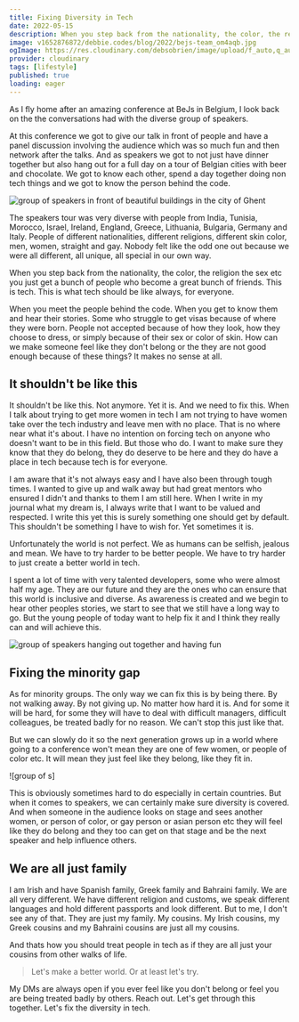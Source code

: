 ```yaml
---
title: Fixing Diversity in Tech
date: 2022-05-15
description: When you step back from the nationality, the color, the religion the sex etc you just get a bunch of people who become a great bunch of friends. This is tech. This is what tech should be like always, for everyone.
image: v1652876872/debbie.codes/blog/2022/bejs-team_om4aqb.jpg
ogImage: https://res.cloudinary.com/debsobrien/image/upload/f_auto,q_auto/v1652876872/debbie.codes/blog/2022/bejs-team_om4aqb.jpg
provider: cloudinary
tags: [lifestyle]
published: true
loading: eager
---
```


As I fly home after an amazing conference at BeJs in Belgium, I look back on the the conversations had with the diverse group of speakers.

At this conference we got to give our talk in front of people and have a panel discussion involving the audience which was so much fun and then network after the talks. And as speakers we got to not just have dinner together but also hang out for a full day on a tour of Belgian cities with beer and chocolate. We got to know each other, spend a day together doing non tech things and we got to know the person behind the code.

![group of speakers in front of beautiful buildings in the city of Ghent](https://res.cloudinary.com/debsobrien/image/upload/f_auto,q_auto/v1652638324/debbie.codes/blog/2022/speakers-ghent_r9bdnv)

The speakers tour was very diverse with people from India, Tunisia, Morocco, Israel, Ireland, England, Greece, Lithuania, Bulgaria, Germany and Italy. People of different nationalities, different religions, different skin color, men, women, straight and gay. Nobody felt like the odd one out because we were all different, all unique, all special in our own way.

When you step back from the nationality, the color, the religion the sex etc you just get a bunch of people who become a great bunch of friends. This is tech. This is what tech should be like always, for everyone.

When you meet the people behind the code. When you get to know them and hear their stories. Some who struggle to get visas because of where they were born. People not accepted because of how they look, how they choose to dress, or simply because of their sex or color of skin. How can we make someone feel like they don't belong or the they are not good enough because of these things? It makes no sense at all.

## It shouldn't be like this

It shouldn't be like this. Not anymore. Yet it is. And we need to fix this. When I talk about trying to get more women in tech I am not trying to have women take over the tech industry and leave men with no place. That is no where near what it's about. I have no intention on forcing tech on anyone who doesn't want to be in this field. But those who do. I want to make sure they know that they do belong, they do deserve to be here and they do have a place in tech because tech is for everyone.

I am aware that it's not always easy and I have also been through tough times. I wanted to give up and walk away but had great mentors who ensured I didn't and thanks to them I am still here. When I write in my journal what my dream is, I always write that I want to be valued and respected. I write this yet this is surely something one should get by default. This shouldn't be something I have to wish for. Yet sometimes it is.

Unfortunately the world is not perfect. We as humans can be selfish, jealous and mean. We have to try harder to be better people. We have to try harder to just create a better world in tech.

I spent a lot of time with very talented developers, some who were almost half my age. They are our future and they are the ones who can ensure that this world is inclusive and diverse. As awareness is created and we begin to hear other peoples stories, we start to see that we still have a long way to go. But the young people of today want to help fix it and I think they really can and will achieve this.

![group of speakers hanging out together and having fun](https://res.cloudinary.com/debsobrien/image/upload/f_auto,q_auto/v1652638321/debbie.codes/blog/2022/speakers-brussels_dneluw)

## Fixing the minority gap

As for minority groups. The only way we can fix this is by being there. By not walking away. By not giving up. No matter how hard it is. And for some it will be hard, for some they will have to deal with difficult managers, difficult colleagues, be treated badly for no reason. We can't stop this just like that.

But we can slowly do it so the next generation grows up in a world where going to a conference won't mean they are one of few women, or people of color etc. It will mean they just feel like they belong, like they fit in.

![group of s]

This is obviously sometimes hard to do especially in certain countries. But when it comes to speakers, we can certainly make sure diversity is covered. And when someone in the audience looks on stage and sees another women, or person of color, or gay person or asian person etc they will feel like they do belong and they too can get on that stage and be the next speaker and help influence others.

## We are all just family

I am Irish and have Spanish family, Greek family and Bahraini family. We are all very different. We have different religion and customs, we speak different languages and hold different passports and look different. But to me, I don't see any of that. They are just my family. My cousins. My Irish cousins, my Greek cousins and my Bahraini cousins are just all my cousins.

And thats how you should treat people in tech as if they are all just your cousins from other walks of life.

> Let's make a better world. Or at least let's try.

My DMs are always open if you ever feel like you don't belong or feel you are being treated badly by others. Reach out. Let's get through this together. Let's fix the diversity in tech.
